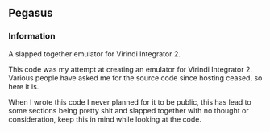 ## Pegasus

### Information
A slapped together emulator for Virindi Integrator 2.

This code was my attempt at creating an emulator for Virindi Integrator 2.  
Various people have asked me for the source code since hosting ceased, so here it is.

When I wrote this code I never planned for it to be public, this has lead to some sections being pretty shit and slapped together with no thought or consideration, keep this in mind while looking at the code.
